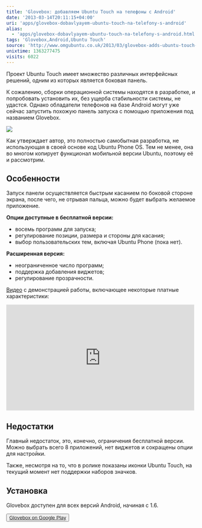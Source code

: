 ```yaml
---
title: 'Glovebox: добавляем Ubuntu Touch на телефоны с Android'
date: '2013-03-14T20:11:15+04:00'
uri: 'apps/glovebox-dobavlyayem-ubuntu-touch-na-telefony-s-android'
alias: 
  - 'apps/glovebox-dobavlyayem-ubuntu-touch-na-telefony-s-android.html'
tags: 'Glovebox,Android,Ubuntu Touch'
source: 'http://www.omgubuntu.co.uk/2013/03/glovebox-adds-ubuntu-touch-launcher-to-android-phones'
unixtime: 1363277475
visits: 6022
---
```

Проект Ubuntu Touch имеет множество различных интерфейсных решений, одним из которых является боковая панель.

К сожалению, сборки операционной системы находятся в разработке, и попробовать установить их, без ущерба стабильности системы, не удастся. Однако обладатели телефонов на базе Android могут уже сейчас запустить похожую панель запуска с помощью приложения под названием Glovebox.

[![](img/2013/03/14/20-00/glovebox-8556722535-o.jpg)](img/2013/03/14/20-00/glovebox-8556722535-o.jpg)

Как утверждает автор, это полностью самобытная разработка, не использующая в своей основе код Ubuntu Phone OS. Тем не менее, она во многом копирует функционал мобильной версии Ubuntu, поэтому её и рассмотрим.

## Особенности

Запуск панели осуществляется быстрым касанием по боковой стороне экрана, после чего, не отрывая пальца, можно будет выбрать желаемое приложение.

**Опции доступные в бесплатной версии:**

*   восемь программ для запуска;
*   регулирование позиции, размера и стороны для касания;
*   выбор пользовательских тем, включая Ubuntu Phone (пока нет).

**Расширенная версия:**

*   неограниченное число программ;
*   поддержка добавления виджетов;
*   регулирование прозрачности.

[Видео](https://www.youtube.com/watch?v=3HrReGAUCGE&feature=player_detailpage) с демонстрацией работы, включающее некоторые платные характеристики:

<iframe width="500" height="281" src="https://www.youtube.com/embed/3HrReGAUCGE" frameborder="0" allowfullscreen=""></iframe> 

## Недостатки

Главный недостаток, это, конечно, ограничения бесплатной версии. Можно выбрать всего 8 приложений, нет виджетов и сокращены опции для настройки.

Также, несмотря на то, что в ролике показаны иконки Ubuntu Touch, на текущий момент нет поддержки наборов значков.

## Установка

Glovebox доступен для всех версий Android, начиная с 1.6.

<button>[Glovebox on Google Play](https://play.google.com/store/apps/details?id=com.fb.glovebox)</button>
